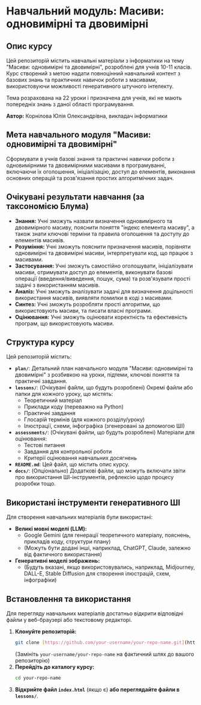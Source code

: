 # Навчальний модуль: Масиви: одновимірні та двовимірні

## Опис курсу

Цей репозиторій містить навчальні матеріали з інформатики на тему "Масиви: одновимірні та двовимірні", розроблені для учнів 10-11 класів. Курс створений з метою надати повноцінний навчальний контент з базових знань та практичних навичок роботи з масивами, використовуючи можливості генеративного штучного інтелекту.

Тема розрахована на 22 уроки і призначена для учнів, які не мають попередніх знань з даної області програмування.

**Автор:** Корнілова Юлія Олександрівна, викладач інформатики

## Мета навчального модуля "Масиви: одновимірні та двовимірні"

Сформувати в учнів базові знання та практичні навички роботи з одновимірними та двовимірними масивами в програмуванні, включаючи їх оголошення, ініціалізацію, доступ до елементів, виконання основних операцій та розв'язання простих алгоритмічних задач.

## Очікувані результати навчання (за таксономією Блума)

* **Знання:** Учні зможуть назвати визначення одновимірного та двовимірного масиву, пояснити поняття "індекс елемента масиву", а також знати ключові терміни та правила оголошення та доступу до елементів масивів.
* **Розуміння:** Учні зможуть пояснити призначення масивів, порівняти одновимірні та двовимірні масиви, інтерпретувати код, що працює з масивами.
* **Застосування:** Учні зможуть самостійно оголошувати, ініціалізувати масиви, отримувати доступ до елементів, виконувати базові операції (введення/виведення, пошук, сума) та розв'язувати прості задачі з використанням масивів.
* **Аналіз:** Учні зможуть аналізувати задачі для визначення доцільності використання масивів, виявляти помилки в коді з масивами.
* **Синтез:** Учні зможуть розробляти прості алгоритми, що використовують масиви, та писати власні програми.
* **Оцінювання:** Учні зможуть оцінювати коректність та ефективність програм, що використовують масиви.

## Структура курсу

Цей репозиторій містить:

* **`plan/`**: Детальний план навчального модуля "Масиви: одновимірні та двовимірні" з розбивкою на уроки, підтеми, ключові поняття та практичні завдання.
* **`lessons/`**: (Очікувані файли, що будуть розроблені) Окремі файли або папки для кожного уроку, що містять:
    * Теоретичний матеріал
    * Приклади коду (переважно на Python)
    * Практичні завдання
    * Глосарій термінів (для кожного розділу/уроку)
    * Ілюстрації, схеми, інфографіка (згенеровані за допомогою ШІ)
* **`assessments/`**: (Очікувані файли, що будуть розроблені) Матеріали для оцінювання:
    * Тестові питання
    * Завдання для контрольної роботи
    * Критерії оцінювання навчальних досягнень
* **`README.md`**: Цей файл, що містить опис курсу.
* **`docs/`**: (Опціонально) Додаткові файли, що можуть включати звіти про використання ШІ-інструментів, рефлексію щодо процесу розробки тощо.

## Використані інструменти генеративного ШІ

Для створення навчальних матеріалів були використані:

* **Великі мовні моделі (LLM):**
    * Google Gemini (для генерації теоретичного матеріалу, пояснень, прикладів коду, структури плану)
    * (Можуть бути додані інші, наприклад, ChatGPT, Claude, залежно від фактичного використання)
* **Генеративні моделі зображень:**
    * (Будуть вказані, якщо використовувались, наприклад, Midjourney, DALL-E, Stable Diffusion для створення ілюстрацій, схем, інфографіки)

## Встановлення та використання

Для перегляду навчальних матеріалів достатньо відкрити відповідні файли у веб-браузері або текстовому редакторі.

1.  **Клонуйте репозиторій:**
    ```bash
    git clone [https://github.com/your-username/your-repo-name.git](https://github.com/your-username/your-repo-name.git)
    ```
    (Замініть `your-username/your-repo-name` на фактичний шлях до вашого репозиторію)
2.  **Перейдіть до каталогу курсу:**
    ```bash
    cd your-repo-name
    ```
3.  **Відкрийте файл `index.html`** (якщо є) **або переглядайте файли в `lessons/`**.



